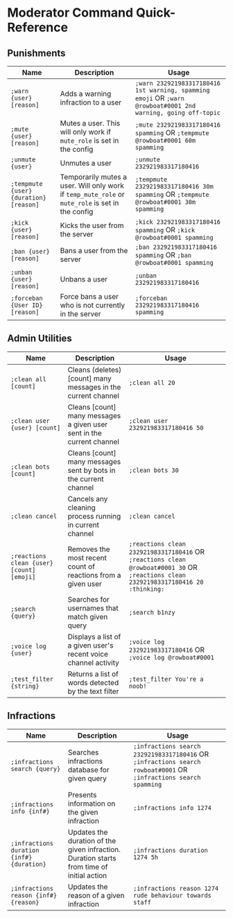 # Moderator Command Quick-Reference

## Punishments

| Name | Description | Usage |
|------|-------------|-------|
| `;warn {user} [reason]` | Adds a warning infraction to a user | `;warn 232921983317180416 1st warning, spamming emoji` OR `;warn @rowboat#0001 2nd warning, going off-topic` |
| `;mute {user} [reason]` | Mutes a user. This will only work if `mute_role` is set in the config | `;mute 232921983317180416 spamming` OR  `;tempmute @rowboat#0001 60m spamming` |
| `;unmute {user}` | Unmutes a user | `;unmute 232921983317180416` |
| `;tempmute {user} {duration} [reason]` | Temporarily mutes a user. Will only work if `temp_mute_role` or `mute_role` is set in the config | `;tempmute 232921983317180416 30m spamming` OR `;tempmute @rowboat#0001 30m spamming` |
| `;kick {user} [reason]` | Kicks the user from the server | `;kick 232921983317180416 spamming` OR `;kick @rowboat#0001 spamming` |
| `;ban {user} [reason]` | Bans a user from the server | `;ban 232921983317180416 spamming` OR `;ban @rowboat#0001 spamming` |
| `;unban {user} [reason]` | Unbans a user | `;unban 232921983317180416` |
| `;forceban {User ID} [reason]` | Force bans a user who is not currently in the server | `;forceban 232921983317180416 spamming` |


## Admin Utilities

| Name | Description | Usage |
|------|-------------|-------|
| `;clean all [count]` | Cleans (deletes) [count] many messages in the current channel | `;clean all 20` |
| `;clean user {user} [count]` | Cleans [count] many messages a given user sent in the current channel | `;clean user 232921983317180416 50` |
| `;clean bots [count]` | Cleans [count] many messages sent by bots in the current channel | `;clean bots 30` |
| `;clean cancel` | Cancels any cleaning process running in current channel | `;clean cancel` |
| `;reactions clean {user} [count] [emoji]` | Removes the most recent count of reactions from a given user | `;reactions clean 232921983317180416` OR `;reactions clean @rowboat#0001 30` OR `;reactions clean 232921983317180416 20 :thinking:` |
| `;search {query}` | Searches for usernames that match given query | `;search b1nzy` |
| `;voice log {user}` | Displays a list of a given user's recent voice channel activity | `;voice log 232921983317180416` OR `;voice log @rowboat#0001` |
| `;test_filter {string}` | Returns a list of words detected by the text filter | `;test_filter You're a noob!` |


## Infractions

| Name | Description | Usage |
|------|-------------|-------|
| `;infractions search {query}` | Searches infractions database for given query | `;infractions search 232921983317180416` OR `;infractions search rowboat#0001` OR `;infractions search spamming`
| `;infractions info {inf#}` | Presents information on the given infraction | `;infractions info 1274`
| `;infractions duration {inf#} {duration}` | Updates the duration of the given infraction. Duration starts from time of initial action | `;infractions duration 1274 5h` |
| `;infractions reason {inf#} {reason}` | Updates the reason of a given infraction | `;infractions reason 1274 rude behaviour towards staff` |
